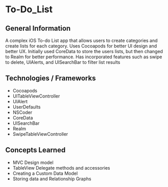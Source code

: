 # To-Do_List

## General Information
A complex iOS To-do List app that allows users to create categories and create lists for each category. Uses Cocoapods for better
UI design and better UX. Initially used CoreData to store the users lists, but then changed to Realm for better performance. Has incorporated
features such as swipe to delete, UIAlerts, and UISearchBar to filter list results

## Technologies / Frameworks
- Cocoapods
- UITableViewController
- UIAlert
- UserDefaults
- NSCoder
- CoreData 
- UISearchBar
- Realm
- SwipeTableViewController

## Concepts Learned
- MVC Design model
- TableView Delegate methods and accessories
- Creating a Custom Data Model
- Storing data and Relationship Graphs

